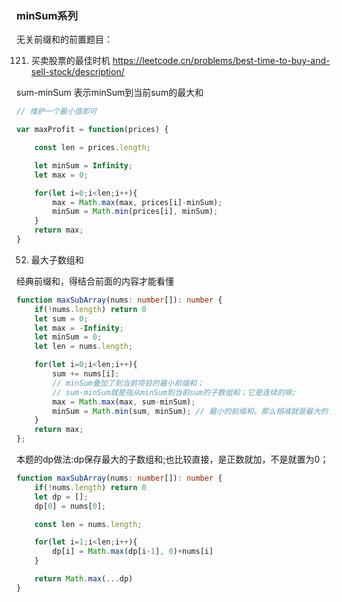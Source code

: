 


### minSum系列

无关前缀和的前置题目：


121. 买卖股票的最佳时机
<https://leetcode.cn/problems/best-time-to-buy-and-sell-stock/description/>


sum-minSum 表示minSum到当前sum的最大和

```js
// 维护一个最小值即可

var maxProfit = function(prices) {

    const len = prices.length;

    let minSum = Infinity;
    let max = 0;

    for(let i=0;i<len;i++){
        max = Math.max(max, prices[i]-minSum);
        minSum = Math.min(prices[i], minSum);
    }
    return max;
}
```


52. 最大子数组和

经典前缀和，得结合前面的内容才能看懂

```ts
function maxSubArray(nums: number[]): number {
    if(!nums.length) return 0
    let sum = 0;
    let max = -Infinity;
    let minSum = 0;
    let len = nums.length;

    for(let i=0;i<len;i++){
        sum += nums[i];
        // minSum叠加了到当前项目的最小前缀和；
        // sum-minSum就是指从minSum到当前sum的子数组和；它是连续的嘛;
        max = Math.max(max, sum-minSum);
        minSum = Math.min(sum, minSum); // 最小的前缀和，那么相减就是最大的；
    }
    return max;
};

```

本题的dp做法:dp保存最大的子数组和;也比较直接，是正数就加，不是就置为0；
```ts
function maxSubArray(nums: number[]): number {
    if(!nums.length) return 0
    let dp = [];
    dp[0] = nums[0];

    const len = nums.length;

    for(let i=1;i<len;i++){
        dp[i] = Math.max(dp[i-1], 0)+nums[i]
    }

    return Math.max(...dp)
}
```